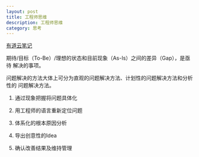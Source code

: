 ```yaml
---
layout: post
title: 工程师思维
description: 工程师思维
category: 思考
---
```



 [有道云笔记](http://note.youdao.com/noteshare?id=45f9350ded0079ad6631a821cb104e2c&sub=BCCFD91664BA4B99B2C0F8F0683C852F)

期待/目标（To-Be）/理想的状态和目前现象（As-Is）之间的差异（Gap），是亟待
解决的事项。

问题解决的方法大体上可分为直观的问题解决方法、计划性的问题解决方法和分析性的
问题解决方法。

1. 通过现象把握将问题具体化

2. 用工程师的语言重新定位问题

3. 体系化的根本原因分析

4. 导出创意性的Idea

5. 确认改善结果及维持管理
